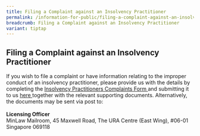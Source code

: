 ```yaml
---
title: Filing a Complaint against an Insolvency Practitioner
permalink: /information-for-public/filing-a-complaint-against-an-insolvency-practitioner/
breadcrumb: Filing a Complaint against an Insolvency Practitioner
variant: tiptap
---
```

<h2><strong>Filing a Complaint against an Insolvency Practitioner</strong><br></h2>
<p>If you wish to file a complaint or have information relating to the improper
conduct of an insolvency practitioner, please provide us with the details
by completing the <a href="https://go.gov.sg/ipcomplaintsform20220705" rel="noopener noreferrer nofollow" target="_blank">Insolvency Practitioners Complaints Form </a>and
submitting it to us <a href="http://www.go.gov.sg/contactminlaw" rel="noopener nofollow" target="_blank">here </a>together
with the relevant supporting documents. Alternatively, the documents may
be sent via post to:
<br>
<br><strong>Licensing Officer</strong>
<br>MinLaw Mailroom, 45 Maxwell Road, The URA Centre (East Wing), #06-01
<br>Singapore 069118
<br>
</p>